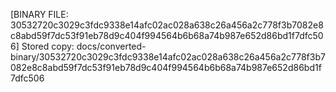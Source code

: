 [BINARY FILE: 30532720c3029c3fdc9338e14afc02ac028a638c26a456a2c778f3b7082e8c8abd59f7dc53f91eb78d9c404f994564b6b68a74b987e652d86bd1f7dfc506]
Stored copy: docs/converted-binary/30532720c3029c3fdc9338e14afc02ac028a638c26a456a2c778f3b7082e8c8abd59f7dc53f91eb78d9c404f994564b6b68a74b987e652d86bd1f7dfc506
